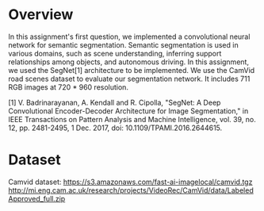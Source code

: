 
# Overview

In this assignment's first question, we implemented a convolutional neural network for semantic segmentation. Semantic segmentation is used in various domains, such as scene understanding, inferring support relationships among objects, and autonomous driving. In this assignment, we used the SegNet[1] architecture to be implemented. We use the CamVid road scenes dataset to evaluate our segmentation network. It includes 711 RGB images at 720 * 960  resolution.


[1] V. Badrinarayanan, A. Kendall and R. Cipolla, "SegNet: A Deep Convolutional Encoder-Decoder Architecture for Image Segmentation," in IEEE Transactions on Pattern Analysis and Machine Intelligence, vol. 39, no. 12, pp. 2481-2495, 1 Dec. 2017, doi: 10.1109/TPAMI.2016.2644615.

# Dataset
Camvid dataset: https://s3.amazonaws.com/fast-ai-imagelocal/camvid.tgz
http://mi.eng.cam.ac.uk/research/projects/VideoRec/CamVid/data/LabeledApproved_full.zip
